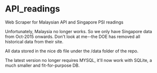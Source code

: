 # API_readings
Web Scraper for Malaysian API and Singapore PSI readings

Unfortunately, Malaysia no longer works. So we only have Singapore data from Oct-2015 onwards. Don't look at me--the DOE has removed all historical data from their site.

All data stored in the nice db file under the /data folder of the repo.

The latest version no longer requires MYSQL, it'll now work with SQLite, a much smaller and fit-for-purpose DB.
